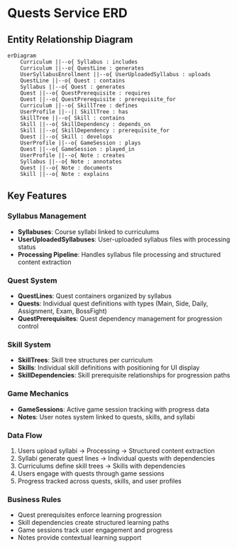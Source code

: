 # Quests Service ERD

## Entity Relationship Diagram

```mermaid
erDiagram
    Curriculum ||--o{ Syllabus : includes
    Curriculum ||--o{ QuestLine : generates
    UserSyllabusEnrollment ||--o{ UserUploadedSyllabus : uploads
    QuestLine ||--o{ Quest : contains
    Syllabus ||--o{ Quest : generates
    Quest ||--o{ QuestPrerequisite : requires
    Quest ||--o{ QuestPrerequisite : prerequisite_for
    Curriculum ||--o{ SkillTree : defines
    UserProfile ||--|| SkillTree : has
    SkillTree ||--o{ Skill : contains
    Skill ||--o{ SkillDependency : depends_on
    Skill ||--o{ SkillDependency : prerequisite_for
    Quest ||--o{ Skill : develops
    UserProfile ||--o{ GameSession : plays
    Quest ||--o{ GameSession : played_in
    UserProfile ||--o{ Note : creates
    Syllabus ||--o{ Note : annotates
    Quest ||--o{ Note : documents
    Skill ||--o{ Note : explains
```

## Key Features

### Syllabus Management
- **Syllabuses**: Course syllabi linked to curriculums
- **UserUploadedSyllabuses**: User-uploaded syllabus files with processing status
- **Processing Pipeline**: Handles syllabus file processing and structured content extraction

### Quest System
- **QuestLines**: Quest containers organized by syllabus
- **Quests**: Individual quest definitions with types (Main, Side, Daily, Assignment, Exam, BossFight)
- **QuestPrerequisites**: Quest dependency management for progression control

### Skill System
- **SkillTrees**: Skill tree structures per curriculum
- **Skills**: Individual skill definitions with positioning for UI display
- **SkillDependencies**: Skill prerequisite relationships for progression paths

### Game Mechanics
- **GameSessions**: Active game session tracking with progress data
- **Notes**: User notes system linked to quests, skills, and syllabi

### Data Flow
1. Users upload syllabi → Processing → Structured content extraction
2. Syllabi generate quest lines → Individual quests with dependencies
3. Curriculums define skill trees → Skills with dependencies
4. Users engage with quests through game sessions
5. Progress tracked across quests, skills, and user profiles

### Business Rules
- Quest prerequisites enforce learning progression
- Skill dependencies create structured learning paths
- Game sessions track user engagement and progress
- Notes provide contextual learning support
